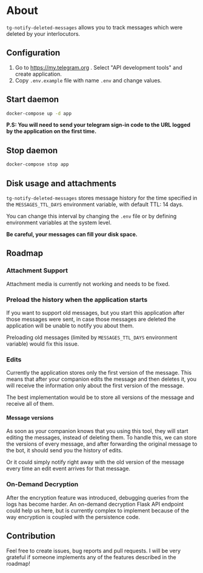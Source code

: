 # About

`tg-notify-deleted-messages` allows you to track messages which were deleted by
your interlocutors.

## Configuration

1. Go to <https://my.telegram.org> . Select "API development tools" and create application.
2. Copy `.env.example` file with name `.env` and change values.

## Start daemon

```bash
docker-compose up -d app
```

**P.S: You will need to send your telegram sign-in code to the URL logged by the application on the first time.**

## Stop daemon

```bash
docker-compose stop app
```

## Disk usage and attachments

`tg-notify-deleted-messages` stores message history for the time specified
in the `MESSAGES_TTL_DAYS` environment variable, with default TTL: 14 days.

You can change this interval by changing the `.env` file or by defining environment
variables at the system level.

**Be careful, your messages can fill your disk space.**

## Roadmap

### Attachment Support

Attachment media is currently not working and needs to be fixed.

### Preload the history when the application starts

If you want to support old messages, but you start this application after those messages were sent,
in case those messages are deleted the application will be unable to notify you about them.

Preloading old messages (limited by `MESSAGES_TTL_DAYS` environment variable) would fix this issue.

### Edits

Currently the application stores only the first version of the message.
This means that after your companion edits the message and then deletes it,
you will receive the information only about the first version of the message.

The best implementation would be to store all versions of the message and receive
all of them.

#### Message versions

As soon as your companion knows that you using this tool, they will start
editing the messages, instead of deleting them. To handle this, we can store the
versions of every message, and after forwarding the original message to the bot,
it should send you the history of edits.

Or it could simply notify right away with the old version of the message every time an edit event arrives for that message.

### On-Demand Decryption

After the encryption feature was introduced, debugging queries from the logs has become harder. An on-demand decryption Flask API endpoint could help us here, but is currently complex to implement because of the way encryption is coupled with the persistence code.

## Contribution

Feel free to create issues, bug reports and pull requests. I will be very
grateful if someone implements any of the features described in the roadmap!
